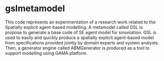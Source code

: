 # gslmetamodel
This code represents an experimentation of a research work related to the Spatially explicit agent-based modelling. A metamodel called GSL is propose to generate a base code of SE agent model for sinumation. GSL is used to easily and quickly produce a spatially explicit agent-based model from specifications provided jointly by domain experts and system analysts. Then, a generator engine called ABMGenerator is produced as a tool to support modelling using GAMA platform.
